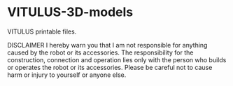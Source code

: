 # VITULUS-3D-models
VITULUS printable files.


DISCLAIMER
I hereby warn you that I am not responsible for anything caused by the robot or its accessories. The responsibility for the construction, connection and operation lies only with the person who builds or operates the robot or its accessories. Please be careful not to cause harm or injury to yourself or anyone else.
